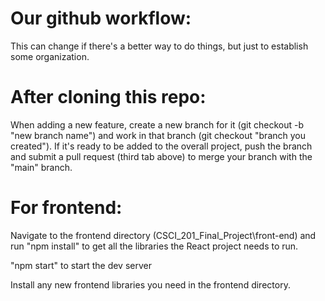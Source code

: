 # Our github workflow:
This can change if there's a better way to do things, but just to establish some organization.


# After cloning this repo:
  When adding a new feature, create a new branch for it (git checkout -b "new branch name") and work in that branch (git checkout "branch you created").
    If it's ready to be added to the overall project, push the branch and submit a pull request (third tab above) to merge your branch with the "main" branch.
  
# For frontend:
  Navigate to the frontend directory (CSCI_201_Final_Project\front-end) and run "npm install" to get all the libraries the React project needs to run.
  
  "npm start" to start the dev server
  
  Install any new frontend libraries you need in the frontend directory.

